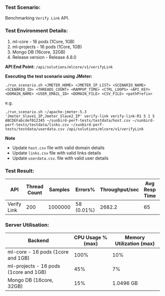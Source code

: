 ### Test Scenario:
Benchmarking `Verify Link` API.

### Test Environment Details:
1. ml-core - 16 pods (1Core, 1GB) 
2. ml-projects - 16 pods (1Core, 1GB) 
3. Mongo DB (16core, 32GB)
4. Release version - Release 4.8.0

**API End Point:** `/api/solutions/mlcore/v1/verifyLink`

**Executing the test scenario using JMeter:**

```./run_scenario.sh <JMETER_HOME> <JMETER_IP_LIST> <SCENARIO_NAME> <SCENARIO_ID> <THREADS_COUNT> <RAMPUP_TIME> <CTRL_LOOPS> <API_KEY> <DOMAIN_NAME> <USER_EMAIL_ID> <DOMAIN_FILE> <CSV_FILE> <pathPrefix> ```

e.g.

```./run_scenario.sh ~/apache-jmeter-5.3 'Jmeter_Slave1_IP,Jmeter_Slave2_IP' verify-link verify-link-R1 5 1 5 ABCDEFabcdef012345 ~/sunbird-perf-tests/testdata/host.csv ~/sunbird-perf-tests/testdata/links.csv ~/sunbird-perf-tests/testdata/userdata.csv /api/solutions/mlcore/v1/verifyLink ```

**Note**
- Update `host.csv` file with valid domain details
- Update `links.csv` file with valid links details
- Update `userdata.csv`. file with valid user details


### Test Result:
| API           | Thread Count  | Samples  | Errors%   | Throughput/sec  |Avg Resp Time  |   95th pct  |  99th pct   |
| ------------- | ------------- | -------- | --------- | --------------- |---------------|-------------|-------------|
| Verify Link  | 200        |  1000000 | 58 (0.01%) | 2682.2      |     65    |   51   |	95|


### Server Utilisation:
| Backend          | CPU Usage %(max) | Memory Utilization (max) |
| ------------- | ------------- |------------- |
|ml-core - 16 pods (1core and 1GB)|100%|10%|
|ml-projects - 16 pods (1core and 1GB)|45%|7%|
|Mongo DB (16core, 32GB)| 15%| 1.0496 GB |
